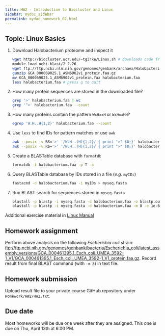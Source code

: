 ```yaml
---
title: HW2 - Introduction to Biocluster and Linux
sidebar: mydoc_sidebar
permalink: mydoc_homework_02.html 
---
```


## Topic: Linux Basics

1. Download Halobacterium proteome and inspect it
    ```sh
    wget http://biocluster.ucr.edu/~tgirke/Linux.sh # downloads code from this page
    module load ncbi-blast/2.2.26
    wget ftp://ftp.ncbi.nlm.nih.gov/genomes/genbank/archaea/Halobacterium_salinarum/representative/GCA_000069025.1_ASM6902v1/GCA_000069025.1_ASM6902v1_protein.faa.gz
    gunzip GCA_000069025.1_ASM6902v1_protein.faa.gz
    mv GCA_000069025.1_ASM6902v1_protein.faa halobacterium.faa
    less halobacterium.faa # press q to quit
    ```

2. How many protein sequences are stored in the downloaded file?
    ```sh
    grep '>' halobacterium.faa | wc
    grep '^>' halobacterium.faa --count
    ```

3. How many proteins contain the pattern `WxHxxH` or `WxHxxHH`?
    ```sh
    egrep 'W.H..H{1,2}' halobacterium.faa --count
    ```

4. Use `less` to find IDs for pattern matches or use `awk`
    ```sh
    awk --posix -v RS='>' '/W.H..(H){1,2}/ { print ">" $0;}' halobacterium.faa | less
    awk --posix -v RS='>' '/W.H..(H){1,2}/ { print ">" $0;}' halobacterium.faa | grep '^>' | cut -c 2- | cut -f 1 -d\ > myIDs
    ```

5. Create a BLASTable database with `formatdb`
    ```sh
    formatdb -i halobacterium.faa -p T -o
    ```

6. Query BLASTable database by IDs stored in a file (_e.g._ `myIDs`)
    ```sh
    fastacmd -d halobacterium.faa -i myIDs > myseq.fasta
    ```

7. Run BLAST search for sequences stored in `myseq.fasta`
    ```sh
    blastall -p blastp -i myseq.fasta -d halobacterium.faa -o blastp.out -e 1e-6 -v 10 -b 10
    blastall -p blastp -i myseq.fasta -d halobacterium.faa -m 8 -e 1e-6 > blastp.tab
    ```

Additional exercise material in [Linux Manual](http://hpcc.ucr.edu/manuals_linux-basics.html#exercises)

## Homework assignment

Perform above analysis on the following _Escherichia coli_ strain: ftp://ftp.ncbi.nih.gov/genomes/genbank/bacteria/Escherichia_coli/latest_assembly_versions/GCA_000461395.1_Esch_coli_UMEA_3592-1_V1/GCA_000461395.1_Esch_coli_UMEA_3592-1_V1_protein.faa.gz. 
Record result from final BLAST command (with `-m 8`) in text file.

## Homework submission

Upload result file to your private course GitHub repository under `Homework/HW2/HW2.txt`.

## Due date

Most homeworks will be due one week after they are assigned. This one is due on Thu, April 13th at 6:00 PM.
